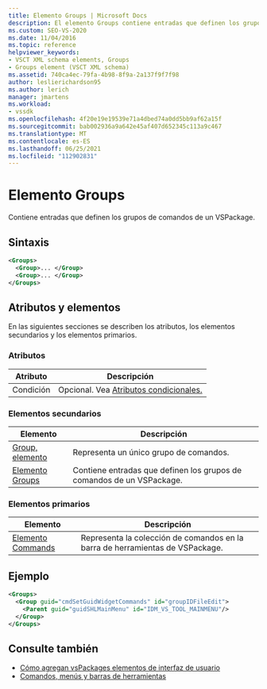 ```yaml
---
title: Elemento Groups | Microsoft Docs
description: El elemento Groups contiene entradas que definen los grupos de comandos de un VSPackage. En este artículo se incluye un ejemplo.
ms.custom: SEO-VS-2020
ms.date: 11/04/2016
ms.topic: reference
helpviewer_keywords:
- VSCT XML schema elements, Groups
- Groups element (VSCT XML schema)
ms.assetid: 740ca4ec-79fa-4b98-8f9a-2a137f9f7f98
author: leslierichardson95
ms.author: lerich
manager: jmartens
ms.workload:
- vssdk
ms.openlocfilehash: 4f20e19e19539e71a4dbed74a0dd5bb9af62a15f
ms.sourcegitcommit: bab002936a9a642e45af407d652345c113a9c467
ms.translationtype: MT
ms.contentlocale: es-ES
ms.lasthandoff: 06/25/2021
ms.locfileid: "112902831"
---
```

# <a name="groups-element"></a>Elemento Groups
Contiene entradas que definen los grupos de comandos de un VSPackage.

## <a name="syntax"></a>Sintaxis

```xml
<Groups>
  <Group>... </Group>
  <Group>... </Group>
</Groups>
```

## <a name="attributes-and-elements"></a>Atributos y elementos
 En las siguientes secciones se describen los atributos, los elementos secundarios y los elementos primarios.

### <a name="attributes"></a>Atributos

|Atributo|Descripción|
|---------------|-----------------|
|Condición|Opcional. Vea [Atributos condicionales.](../extensibility/vsct-xml-schema-conditional-attributes.md)|

### <a name="child-elements"></a>Elementos secundarios

|Elemento|Descripción|
|-------------|-----------------|
|[Group, elemento](../extensibility/group-element.md)|Representa un único grupo de comandos.|
|[Elemento Groups](../extensibility/groups-element.md)|Contiene entradas que definen los grupos de comandos de un VSPackage.|

### <a name="parent-elements"></a>Elementos primarios

|Elemento|Descripción|
|-------------|-----------------|
|[Elemento Commands](../extensibility/commands-element.md)|Representa la colección de comandos en la barra de herramientas de VSPackage.|

## <a name="example"></a>Ejemplo

```xml
<Groups>
  <Group guid="cmdSetGuidWidgetCommands" id="groupIDFileEdit">
    <Parent guid="guidSHLMainMenu" id="IDM_VS_TOOL_MAINMENU"/>
  </Group>
</Groups>
```

## <a name="see-also"></a>Consulte también
- [Cómo agregan vsPackages elementos de interfaz de usuario](../extensibility/internals/how-vspackages-add-user-interface-elements.md)
- [Comandos, menús y barras de herramientas](../extensibility/internals/commands-menus-and-toolbars.md)
